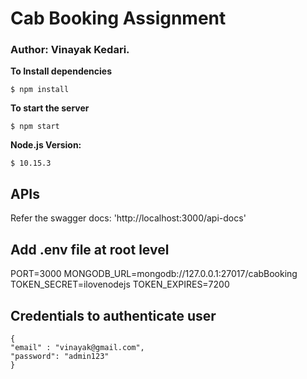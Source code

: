 # Cab Booking Assignment

### Author: Vinayak Kedari.

**To Install dependencies**
```
$ npm install
```

**To start the server**
```
$ npm start
```

**Node.js Version:**
```
$ 10.15.3
```

## APIs

Refer the swagger docs: 'http://localhost:3000/api-docs'

## Add .env file at root level

PORT=3000
MONGODB_URL=mongodb://127.0.0.1:27017/cabBooking
TOKEN_SECRET=ilovenodejs
TOKEN_EXPIRES=7200

## Credentials to authenticate user
```
{
"email" : "vinayak@gmail.com",
"password": "admin123"
}
```
